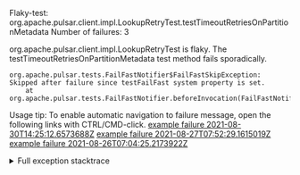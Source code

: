         
Flaky-test: org.apache.pulsar.client.impl.LookupRetryTest.testTimeoutRetriesOnPartitionMetadata
Number of failures: 3

org.apache.pulsar.client.impl.LookupRetryTest is flaky. The testTimeoutRetriesOnPartitionMetadata test method fails sporadically.

```
org.apache.pulsar.tests.FailFastNotifier$FailFastSkipException: Skipped after failure since testFailFast system property is set.
	at org.apache.pulsar.tests.FailFastNotifier.beforeInvocation(FailFastNotifier.java:88)

```

Usage tip: To enable automatic navigation to failure message, open the following links with CTRL/CMD-click.
[example failure 2021-08-30T14:25:12.6573688Z](https://github.com/apache/pulsar/runs/3462661639?check_suite_focus=true#step:9:1337)
[example failure 2021-08-27T07:52:29.1615019Z](https://github.com/apache/pulsar/runs/3440855061?check_suite_focus=true#step:9:1334)
[example failure 2021-08-26T07:04:25.2173922Z](https://github.com/apache/pulsar/runs/3429892062?check_suite_focus=true#step:9:1294)


<details>
<summary>Full exception stacktrace</summary>
<code><pre>
org.apache.pulsar.tests.FailFastNotifier$FailFastSkipException: Skipped after failure since testFailFast system property is set.
	at org.apache.pulsar.tests.FailFastNotifier.beforeInvocation(FailFastNotifier.java:88)

</pre></code>
</details>

